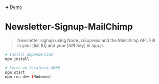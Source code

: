 ➜ [Demo](https://newsletterupdate.herokuapp.com)

# Newsletter-Signup-MailChimp

> Newsletter signup using Node.js/Express and the Mailchimp API. Fill in your [list ID] and your [API Key] in app.js


```bash
# Install dependencies
npm install

# Serve on localhost:3000
npm start
npm run dev (Nodemon)
```
